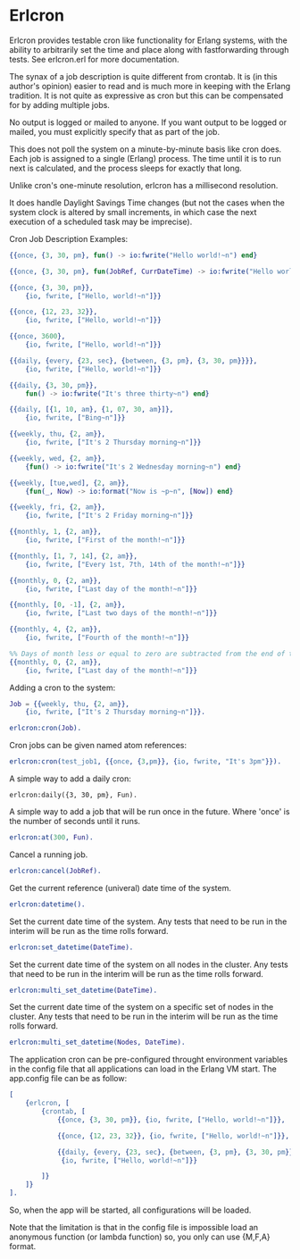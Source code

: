 Erlcron
=======

Erlcron provides testable cron like functionality for Erlang
systems, with the ability to arbitrarily set the time and place along
with fastforwarding through tests. See erlcron.erl for more
documentation.

The synax of a job description is quite different from crontab.  It is
(in this author's opinion) easier to read and is much more in keeping
with the Erlang tradition.  It is not quite as expressive as cron but
this can be compensated for by adding multiple jobs.

No output is logged or mailed to anyone.  If you want output to be
logged or mailed, you must explicitly specify that as part of the job.

This does not poll the system on a minute-by-minute basis like cron
does.  Each job is assigned to a single (Erlang) process.  The time
until it is to run next is calculated, and the process sleeps for
exactly that long.

Unlike cron's one-minute resolution, erlcron has a millisecond resolution.

It does handle Daylight Savings Time changes (but not the cases when the
system clock is altered by small increments, in which case the next
execution of a scheduled task may be imprecise).

Cron Job Description Examples:

```erlang
{{once, {3, 30, pm}, fun() -> io:fwrite("Hello world!~n") end}

{{once, {3, 30, pm}, fun(JobRef, CurrDateTime) -> io:fwrite("Hello world!~n") end}

{{once, {3, 30, pm}},
    {io, fwrite, ["Hello, world!~n"]}}

{{once, {12, 23, 32}},
    {io, fwrite, ["Hello, world!~n"]}}

{{once, 3600},
    {io, fwrite, ["Hello, world!~n"]}}

{{daily, {every, {23, sec}, {between, {3, pm}, {3, 30, pm}}}},
    {io, fwrite, ["Hello, world!~n"]}}

{{daily, {3, 30, pm}},
    fun() -> io:fwrite("It's three thirty~n") end}

{{daily, [{1, 10, am}, {1, 07, 30, am}]},
    {io, fwrite, ["Bing~n"]}}

{{weekly, thu, {2, am}},
    {io, fwrite, ["It's 2 Thursday morning~n"]}}

{{weekly, wed, {2, am}},
    {fun() -> io:fwrite("It's 2 Wednesday morning~n") end}

{{weekly, [tue,wed], {2, am}},
    {fun(_, Now) -> io:format("Now is ~p~n", [Now]) end}

{{weekly, fri, {2, am}},
    {io, fwrite, ["It's 2 Friday morning~n"]}}

{{monthly, 1, {2, am}},
    {io, fwrite, ["First of the month!~n"]}}

{{monthly, [1, 7, 14], {2, am}},
    {io, fwrite, ["Every 1st, 7th, 14th of the month!~n"]}}

{{monthly, 0, {2, am}},
    {io, fwrite, ["Last day of the month!~n"]}}

{{monthly, [0, -1], {2, am}},
    {io, fwrite, ["Last two days of the month!~n"]}}

{{monthly, 4, {2, am}},
    {io, fwrite, ["Fourth of the month!~n"]}}

%% Days of month less or equal to zero are subtracted from the end of the month
{{monthly, 0, {2, am}},
    {io, fwrite, ["Last day of the month!~n"]}}
```

Adding a cron to the system:

```erlang
Job = {{weekly, thu, {2, am}},
    {io, fwrite, ["It's 2 Thursday morning~n"]}}.

erlcron:cron(Job).
```

Cron jobs can be given named atom references:

```erlang
erlcron:cron(test_job1, {{once, {3,pm}}, {io, fwrite, "It's 3pm"}}).
```

A simple way to add a daily cron:

    erlcron:daily({3, 30, pm}, Fun).

A simple way to add a job that will be run once in the future. Where
'once' is the number of seconds until it runs.

```erlang
erlcron:at(300, Fun).
```

Cancel a running job.

```erlang
erlcron:cancel(JobRef).
```

Get the current reference (univeral) date time of the system.

```erlang
erlcron:datetime().
```

Set the current date time of the system. Any tests that need to be run
in the interim will be run as the time rolls forward.

```erlang
erlcron:set_datetime(DateTime).
```

Set the current date time of the system on all nodes in the
cluster. Any tests that need to be run in the interim will be run as
the time rolls forward.

```erlang
erlcron:multi_set_datetime(DateTime).
```

Set the current date time of the system on a specific set of nodes in
the cluster. Any tests that need to be run in the interim will be run
as the time rolls forward.

```erlang
erlcron:multi_set_datetime(Nodes, DateTime).
```

The application cron can be pre-configured throught environment variables
in the config file that all applications can load in the Erlang VM start.
The app.config file can be as follow:

```erlang
[
    {erlcron, [
        {crontab, [
            {{once, {3, 30, pm}}, {io, fwrite, ["Hello, world!~n"]}},

            {{once, {12, 23, 32}}, {io, fwrite, ["Hello, world!~n"]}},

            {{daily, {every, {23, sec}, {between, {3, pm}, {3, 30, pm}}}},
             {io, fwrite, ["Hello, world!~n"]}}

        ]}
    ]}
].
```

So, when the app will be started, all configurations will be loaded.

Note that the limitation is that in the config file is impossible load an
anonymous function (or lambda function) so, you only can use {M,F,A} format.
